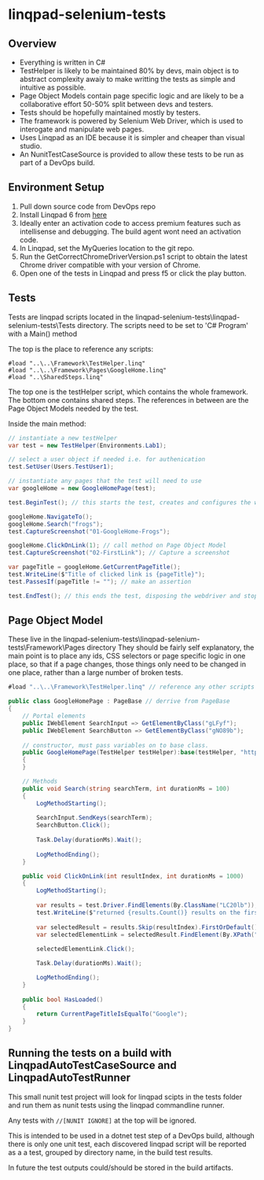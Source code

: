 # linqpad-selenium-tests

## Overview

* Everything is written in C#
* TestHelper is likely to be maintained 80% by devs, main object is to abstract complexity awaiy to make writting the tests as simple and intuitive as possible.
* Page Object Models contain page specific logic and are likely to be a collaborative effort 50-50% split between devs and testers.
* Tests should be hopefully maintained mostly by testers.
* The framework is powered by Selenium Web Driver, which is used to interogate and manipulate web pages.
* Uses Linqpad as an IDE because it is simpler and cheaper than visual studio.
* An NunitTestCaseSource is provided to allow these tests to be run as part of a DevOps build.

## Environment Setup

1. Pull down source code from DevOps repo
2. Install Linqpad 6 from [here](https://www.linqpad.net/LINQPad6.aspx)
3. Ideally enter an activation code to access premium features such as intellisense and debugging. The build agent wont need an activation code.
4. In Linqpad, set the MyQueries location to the git repo.
5. Run the GetCorrectChromeDriverVersion.ps1 script to obtain the latest Chrome driver compatible with your version of Chrome.
6. Open one of the tests in Linqpad and press f5 or click the play button.

## Tests

Tests are linqpad scripts located in the linqpad-selenium-tests\linqpad-selenium-tests\Tests directory. The scripts need to be set to 'C# Program' with a Main() method

The top is the place to reference any scripts:
```
#load "..\..\Framework\TestHelper.linq"
#load "..\..\Framework\Pages\GoogleHome.linq"
#load "..\SharedSteps.linq"
```
The top one is the testHelper script, which contains the whole framework.
The bottom one contains shared steps.
The references in between are the Page Object Models needed by the test.

Inside the main method:
```csharp
// instantiate a new testHelper
var test = new TestHelper(Environments.Lab1);

// select a user object if needed i.e. for authenication
test.SetUser(Users.TestUser1);

// instantiate any pages that the test will need to use
var googleHome = new GoogleHomePage(test);

test.BeginTest(); // this starts the test, creates and configures the web driver and starts a stopwatch

googleHome.NavigateTo();	
googleHome.Search("frogs");
test.CaptureScreenshot("01-GoogleHome-Frogs"); 

googleHome.ClickOnLink(1); // call method on Page Object Model
test.CaptureScreenshot("02-FirstLink"); // Capture a screenshot

var pageTitle = googleHome.GetCurrentPageTitle();
test.WriteLine($"Title of clicked link is {pageTitle}");
test.PassesIf(pageTitle != ""); // make an assertion

test.EndTest(); // this ends the test, disposing the webdriver and stopping the stopwatch and writing out the result
```

## Page Object Model

These live in the linqpad-selenium-tests\linqpad-selenium-tests\Framework\Pages directory
They should be fairly self explanatory, the main point is to place any ids, CSS selectors or page specific logic in one place, so that if a page changes, those things only need to be changed in one place, rather than a large number of broken tests.

```csharp
#load "..\..\Framework\TestHelper.linq" // reference any other scripts here

public class GoogleHomePage : PageBase // derrive from PageBase
{
	// Portal elements
	public IWebElement SearchInput => GetElementByClass("gLFyf");
	public IWebElement SearchButton => GetElementByClass("gNO89b");
		
	// constructor, must pass variables on to base class.
	public GoogleHomePage(TestHelper testHelper):base(testHelper, "https://www.google.com/")
	{		
	}

	// Methods
	public void Search(string searchTerm, int durationMs = 100)
	{
		LogMethodStarting();
		
		SearchInput.SendKeys(searchTerm);
		SearchButton.Click();
		
		Task.Delay(durationMs).Wait();
		
		LogMethodEnding();
	}

	public void ClickOnLink(int resultIndex, int durationMs = 1000)
	{
		LogMethodStarting();
		
		var results = test.Driver.FindElements(By.ClassName("LC20lb")); // find these ids or classnames using f12 dev tools
		test.WriteLine($"returned {results.Count()} results on the first page");
		
		var selectedResult = results.Skip(resultIndex).FirstOrDefault();
		var selectedElementLink = selectedResult.FindElement(By.XPath(".."));
		
		selectedElementLink.Click();

		Task.Delay(durationMs).Wait();

		LogMethodEnding();
	}
	
	public bool HasLoaded() 
	{
		return CurrentPageTitleIsEqualTo("Google");
	}
}
```

## Running the tests on a build with LinqpadAutoTestCaseSource and LinqpadAutoTestRunner

This small nunit test project will look for linqpad scipts in the tests folder and run them as nunit tests using the linqpad commandline runner. 

Any tests with `//[NUNIT IGNORE]` at the top will be ignored.

This is intended to be used in a dotnet test step of a DevOps build, although there is only one unit test, each discovered linqpad script will be reported as a a test, grouped by directory name, in the build test results.

In future the test outputs could/should be stored in the build artifacts.
